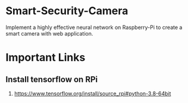 # Smart-Security-Camera
Implement a highly effective neural network on Raspberry-Pi to create a smart camera with web application.

# Important Links
## Install tensorflow on RPi
1. https://www.tensorflow.org/install/source_rpi#python-3.8-64bit
